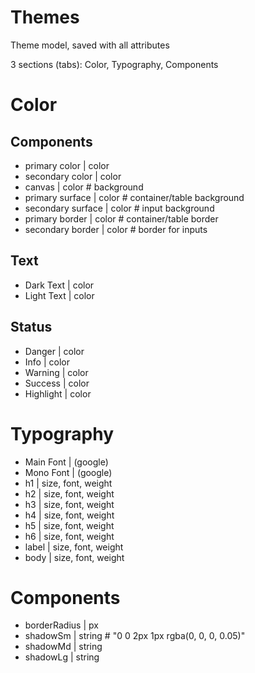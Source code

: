 # Themes

Theme model, saved with all attributes 

3 sections (tabs): Color, Typography, Components

# Color

## Components

* primary color     | color
* secondary color   | color
* canvas            | color  # background 
* primary surface   | color # container/table background
* secondary surface | color # input background
* primary border    | color # container/table border
* secondary border  | color # border for inputs

## Text
* Dark Text  | color
* Light Text | color

## Status
* Danger    | color
* Info      | color
* Warning   | color
* Success   | color
* Highlight | color

# Typography
* Main Font | (google)
* Mono Font | (google)
* h1    | size, font, weight
* h2    | size, font, weight
* h3    | size, font, weight
* h4    | size, font, weight
* h5    | size, font, weight
* h6    | size, font, weight
* label | size, font, weight
* body  | size, font, weight

# Components
* borderRadius | px 
* shadowSm     | string # "0 0 2px 1px rgba(0, 0, 0, 0.05)" 
* shadowMd     | string
* shadowLg     | string
